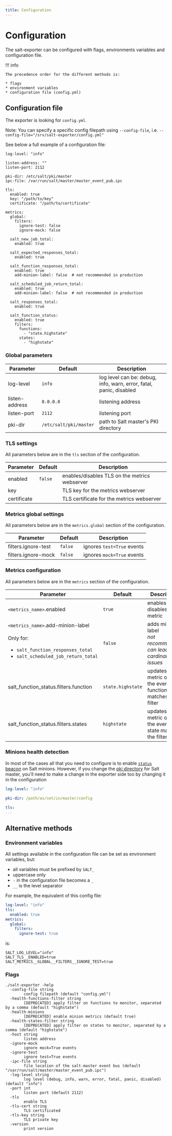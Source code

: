 ```yaml
---
title: Configuration
---
```


# Configuration

The salt-exporter can be configured with flags, environments variables and configuration file.

!!! info

    The precedence order for the different methods is:

    * flags
    * environment variables
    * configuration file (config.yml)

## Configuration file

The exporter is looking for `config.yml`.

Note: You can specify a specific config filepath using `--config-file`, i.e. `--config-file="/srv/salt-exporter/config.yml"`

See below a full example of a configuration file:

```  { .yaml .copy }
log-level: "info"

listen-address: ""
listen-port: 2112

pki-dir: /etc/salt/pki/master
ipc-file: /var/run/salt/master/master_event_pub.ipc

tls:
  enabled: true
  key: "/path/to/key"
  certificate: "/path/to/certificate"

metrics:
  global:
    filters:
      ignore-test: false
      ignore-mock: false

  salt_new_job_total:
    enabled: true

  salt_expected_responses_total:
    enabled: true

  salt_function_responses_total:
    enabled: true
    add-minion-label: false  # not recommended in production

  salt_scheduled_job_return_total:
    enabled: true
    add-minion-label: false  # not recommended in production

  salt_responses_total:
    enabled: true

  salt_function_status:
    enabled: true
    filters:
      functions:
        - "state.highstate"
      states:
        - "highstate"
```

### Global parameters

| Parameter      | Default   | Description                                                        |
|----------------|-----------|--------------------------------------------------------------------|
| log-level      | `info`    | log level can be: debug, info, warn, error, fatal, panic, disabled |
| listen-address | `0.0.0.0` | listening address                                                  |
| listen-port    | `2112`    | listening port                                                     |
| pki-dir        | `/etc/salt/pki/master` | path to Salt master's PKI directory   |

### TLS settings

All parameters below are in the `tls` section of the configuration.

| Parameter   | Default | Description                                 |
|-------------|---------|---------------------------------------------|
| enabled     | `false` | enables/disables TLS on the metrics webserver |
| key         |         | TLS key for the metrics webserver           |
| certificate |         | TLS certificate for the metrics webserver   |

### Metrics global settings

All parameters below are in the `metrics.global` section of the configuration.

| Parameter           | Default | Description               |
|---------------------|---------|---------------------------|
| filters.ignore-test | `false` | ignores `test=True` events |
| filters.ignore-mock | `false` | ignores `mock=True` events |

### Metrics configuration

All parameters below are in the `metrics` section of the configuration.

| Parameter | Default           | Description |
|-----------|-------------------|-------------------------------------------------------------------|
| `<metrics_name>`.enabled | `true` | enables or disables a metric |
| `<metrics_name>`.add-minion-label<br /><br />Only for:<br /><ul><li>`salt_function_responses_total`</li><li>`salt_scheduled_job_return_total`</li></ul> | `false` | adds minion label<br />_not recommended<br />can lead to cardinality issues_ |
| salt_function_status.filters.function | `state.highstate` | updates the metric only if the event function matches the filter |
| salt_function_status.filters.states | `highstate` | updates the metric only if the event state matches the filter |

### Minions health detection

In most of the cases all that you need to configure is to enable [`status` beacon](https://docs.saltproject.io/en/latest/ref/beacons/all/salt.beacons.status.html#:~:text=salt.-,beacons.,presence%20to%20be%20set%20up.) on Salt minions.
However, if you change the [pki directory](https://docs.saltproject.io/en/latest/ref/configuration/master.html#pki-dir) for Salt master, you'll need to make a change in the exporter side too by changing it in the configuration
```yaml
log-level: "info"

pki-dir: /path/as/set/in/master/config

tls:
...
```

## Alternative methods

### Environment variables

All settings available in the configuration file can be set as environment variables, but:

* all variables must be prefixed by `SALT_`
* uppercase only
* `-` in the configuration file becomes a `_`
* `__` is the level separator

For example, the equivalent of this config file:

``` yaml
log-level: "info"
tls:
  enabled: true
metrics:
  global:
    filters:
      ignore-test: true
```

is:

``` shell
SALT_LOG_LEVEL="info"
SALT_TLS__ENABLED=true
SALT_METRICS__GLOBAL__FILTERS__IGNORE_TEST=true
```

### Flags

```
./salt-exporter -help
  -config-file string
        config filepath (default "config.yml")
  -health-functions-filter string
        [DEPRECATED] apply filter on functions to monitor, separated by a comma (default "highstate")
  -health-minions
        [DEPRECATED] enable minion metrics (default true)
  -health-states-filter string
        [DEPRECATED] apply filter on states to monitor, separated by a comma (default "highstate")
  -host string
        listen address
  -ignore-mock
        ignore mock=True events
  -ignore-test
        ignore test=True events
  -ipc-file string
        file location of the salt-master event bus (default "/var/run/salt/master/master_event_pub.ipc")
  -log-level string
        log level (debug, info, warn, error, fatal, panic, disabled) (default "info")
  -port int
        listen port (default 2112)
  -tls
        enable TLS
  -tls-cert string
        TLS certificated
  -tls-key string
        TLS private key
  -version
        print version
```

